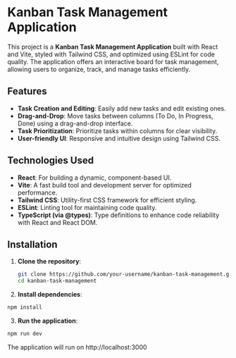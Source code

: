 # Kanban Task Management Application

This project is a **Kanban Task Management Application** built with React and Vite, styled with Tailwind CSS, and optimized using ESLint for code quality. The application offers an interactive board for task management, allowing users to organize, track, and manage tasks efficiently.

## Features

- **Task Creation and Editing**: Easily add new tasks and edit existing ones.
- **Drag-and-Drop**: Move tasks between columns (To Do, In Progress, Done) using a drag-and-drop interface.
- **Task Prioritization**: Prioritize tasks within columns for clear visibility.
- **User-friendly UI**: Responsive and intuitive design using Tailwind CSS.

## Technologies Used

- **React**: For building a dynamic, component-based UI.
- **Vite**: A fast build tool and development server for optimized performance.
- **Tailwind CSS**: Utility-first CSS framework for efficient styling.
- **ESLint**: Linting tool for maintaining code quality.
- **TypeScript (via @types)**: Type definitions to enhance code reliability with React and React DOM.

## Installation

1. **Clone the repository**:
   ```bash
   git clone https://github.com/your-username/kanban-task-management.git
   cd kanban-task-management
   ```

2. **Install dependencies**:
```bash
npm install
```

3. **Run the application**:
```bash
npm run dev
```
The application will run on http://localhost:3000
